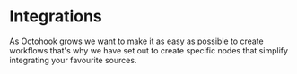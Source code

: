 # Integrations

As Octohook grows we want to make it as easy as possible to create
workflows that's why we have set out to create specific nodes that
simplify integrating your favourite sources.